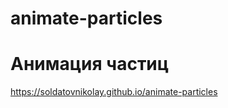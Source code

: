 # animate-particles

<h1>Анимация частиц</h1>

 https://soldatovnikolay.github.io/animate-particles
